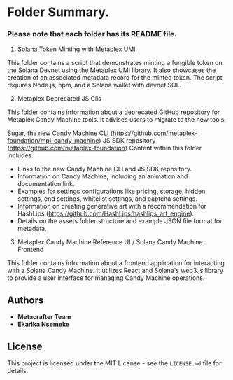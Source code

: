 # Folder Summary. 
### Please note that each folder has its README file.

1. Solana Token Minting with Metaplex UMI

This folder contains a script that demonstrates minting a fungible token on the Solana Devnet using the Metaplex UMI library. It also showcases the creation of an associated metadata record for the minted token. The script requires Node.js, npm, and a Solana wallet with devnet SOL.

2. Metaplex Deprecated JS Clis

This folder contains information about a deprecated GitHub repository for Metaplex Candy Machine tools. It advises users to migrate to the new tools:

Sugar, the new Candy Machine CLI (https://github.com/metaplex-foundation/mpl-candy-machine)
JS SDK repository (https://github.com/metaplex-foundation)
Content within this folder includes:

- Links to the new Candy Machine CLI and JS SDK repository.
- Information on Candy Machine, including an animation and documentation link.
- Examples for settings configurations like pricing, storage, hidden settings, end settings, whitelist settings, and captcha settings.
- Information on creating generative art with a recommendation for HashLips (https://github.com/HashLips/hashlips_art_engine).
- Details on the assets folder structure and example JSON file format for metadata.

3. Metaplex Candy Machine Reference UI / Solana Candy Machine Frontend

This folder contains information about a frontend application for interacting with a Solana Candy Machine. It utilizes React and Solana's web3.js library to provide a user interface for managing Candy Machine operations.

## Authors

- **Metacrafter Team**
- **Ekarika Nsemeke**

## License

This project is licensed under the MIT License - see the `LICENSE.md` file for details.